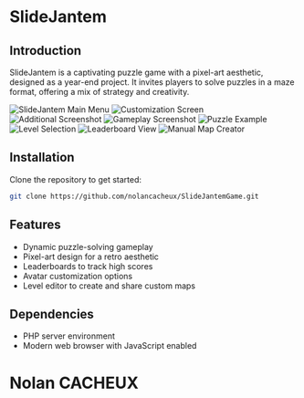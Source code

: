 # SlideJantem

## Introduction

SlideJantem is a captivating puzzle game with a pixel-art aesthetic, designed as a year-end project. It invites players to solve puzzles in a maze format, offering a mix of strategy and creativity.


![SlideJantem Main Menu](im1.png)
![Customization Screen](im5.png)
![Additional Screenshot](im0.png) 
![Gameplay Screenshot](im2.png)
![Puzzle Example](im3.png)
![Level Selection](im4.png)
![Leaderboard View](im6.png)
![Manual Map Creator](im7.png)


## Installation

Clone the repository to get started:
```bash
git clone https://github.com/nolancacheux/SlideJantemGame.git
```

## Features
- Dynamic puzzle-solving gameplay
- Pixel-art design for a retro aesthetic
- Leaderboards to track high scores
- Avatar customization options
- Level editor to create and share custom maps

## Dependencies
- PHP server environment
- Modern web browser with JavaScript enabled


# Nolan CACHEUX